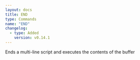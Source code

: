 ```yaml
---
layout: docs
title: END
type: Commands
name: "END"
changelog:
  - type: Added
    version: v0.14.1
---
```

Ends a multi-line script and executes the contents of the buffer
